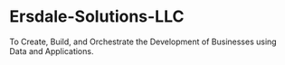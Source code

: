 # Ersdale-Solutions-LLC
To Create, Build, and Orchestrate the Development of Businesses using Data and Applications.
